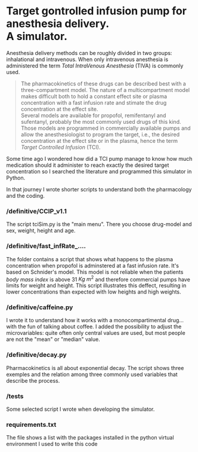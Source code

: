 # Target gontrolled infusion pump for anesthesia delivery.<br> A simulator.

Anesthesia delivery methods can be roughly divided in two groups: inhalational and intravenous.
When only intravenous anesthesia is administered the term *Total IntraVenous Anesthesia* (TIVA) is commonly used.
>The pharmacokinetics of these drugs can be described best with a three-compartment model. 
The nature of a multicompartment model makes difficult both to hold a constant effect site or plasma concentration with a fast
infusion rate and stimate the drug concentration at the effect site. 
<br>Several models are available for propofol, remifentanyl and sufentanyl, probably the most commonly used drugs of this kind. 
Those models are programmed in commercially available pumps and allow the anesthesiologist to program the target, i.e., the desired concentration at
the effect site or in the plasma, hence the term *Target Controlled Infusion* (TCI).

Some time ago I wondered how did a TCI pump manage to know how much medication should it administer to reach exactly the desired target concentration so
I searched the literature and programmed this simulator in Python.

In that journey I wrote shorter scripts to understand both the pharmacology and the coding. 

### /definitive/CCIP_v1.1
The script tciSim.py is the "main menu". There you choose drug-model and sex, weight, height and age.

### /definitive/fast_infRate_....
The folder contains a script that shows what happens to the plasma concentration when propofol is adminstered at a fast infusion rate.
It's based on Schnider's model. This model is not reliable when the patients *body mass index* is above 31  $Kg\ m^{2}$ and therefore commercial pumps have limits for weight and height. This script illustrates this deffect, resulting in lower concentrations than expected with low heights and high weights.

### /definitive/caffeine.py
I wrote it to understand how it works with a monocompartimental drug... with the fun of talking about coffee. 
I added the possibility to adjust the microvariables: quite often only central values are used, but most people are not the "mean" or "median" value.

### /definitive/decay.py
Pharmacokinetics is all about exponential decay. 
The script shows three exemples and the relation among three commonly used variables that describe the process.

### /tests
Some selected script I wrote when developing the simulator.
### requirements.txt <br>
The file shows a list with the packages installed in the python virtual environment I used to write this code

